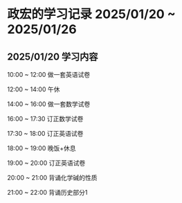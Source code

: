 # 政宏的学习记录 2025/01/20 ~ 2025/01/26

## 2025/01/20 学习内容

10:00 ~ 12:00 做一套英语试卷

12:00 ~ 14:00 午休

14:00 ~ 16:00 做一套数学试卷

16:00 ~ 17:30 订正数学试卷

17:30 ~ 18:00 订正英语试卷

18:00 ~ 19:00 晚饭+休息

19:00 ~ 20:00 订正英语试卷

20:00 ~ 21:00 背诵化学碱的性质

21:00 ~ 22:00 背诵历史部分1
